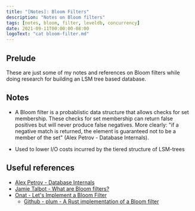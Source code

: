 ```yaml
---
title: "[Notes]: Bloom Filters"
description: "Notes on Bloom filters"
tags: [notes, bloom, filter, leveldb, concurrency]
date: 2021-09-11T00:00:00-08:00
logoText: "cat bloom-filter.md"
---
```


## Prelude

These are just some of my notes and references on Bloom filters while doing research for building an
LSM tree based database.

## Notes

- A Bloom filter is a probablistic data structure that allows checks for set membership. These
  checks for set membership can return false positives but will never produce false negatives. More
  clearly: "if a negative match is returned, the element is guaranteed not to be a member of the
  set" (Alex Petrov - Database Internals).

- Used to lower I/O costs incurred by the tiered structure of LSM-trees

## Useful references

- [Alex Petrov - Database Internals](https://databass.dev)
- [Jamie Talbot - What are Bloom filters?](https://blog.medium.com/what-are-bloom-filters-1ec2a50c68ff)
- [Onat - Let's Implement a Bloom Filter](https://onatm.dev/2020/08/10/let-s-implement-a-bloom-filter/)
  - [Github - plum - A Rust implementation of a Bloom filter](https://github.com/distrentic/plum)
